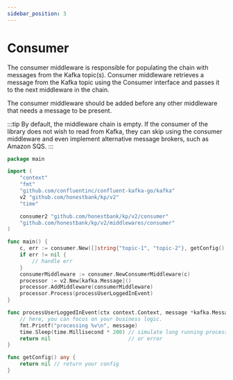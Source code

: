 ```yaml
---
sidebar_position: 3
---
```

# Consumer
The consumer middleware is responsible for populating the chain with messages from the Kafka topic(s). Consumer middleware retrieves a message from the Kafka topic using the Consumer interface and passes it to the next middleware in the chain.

The consumer middleware should be added before any other middleware that needs a message to be present.

:::tip
By default, the middleware chain is empty. If the consumer of the library does not wish to read from Kafka, they can skip using the consumer middleware and even implement alternative message brokers, such as Amazon SQS.
:::

```go
package main

import (
	"context"
	"fmt"
	"github.com/confluentinc/confluent-kafka-go/kafka"
	v2 "github.com/honestbank/kp/v2"
	"time"

	consumer2 "github.com/honestbank/kp/v2/consumer"
	"github.com/honestbank/kp/v2/middlewares/consumer"
)

func main() {
	c, err := consumer.New([]string{"topic-1", "topic-2"}, getConfig())
	if err != nil {
		// handle err
	}
	consumerMiddleware := consumer.NewConsumerMiddleware(c)
	processor := v2.New[kafka.Message]()
	processor.AddMiddleware(consumerMiddleware)
	processor.Process(processUserLoggedInEvent)
}

func processUserLoggedInEvent(ctx context.Context, message *kafka.Message) error {
	// here, you can focus on your business logic.
	fmt.Printf("processing %v\n", message)
	time.Sleep(time.Millisecond * 200) // simulate long running process
	return nil                         // or error
}

func getConfig() any {
	return nil // return your config
}
```